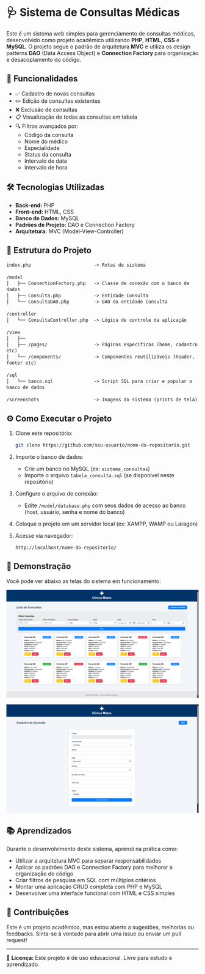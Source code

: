 # 🩺 Sistema de Consultas Médicas

Este é um sistema web simples para gerenciamento de consultas médicas, desenvolvido como projeto acadêmico utilizando **PHP**, **HTML**, **CSS** e **MySQL**. O projeto segue o padrão de arquitetura **MVC** e utiliza os design patterns **DAO** (Data Access Object) e **Connection Factory** para organização e desacoplamento do código.

## 🚀 Funcionalidades

- ✅ Cadastro de novas consultas
- ✏️ Edição de consultas existentes
- ❌ Exclusão de consultas
- 📋 Visualização de todas as consultas em tabela
- 🔍 Filtros avançados por:
  - Código da consulta
  - Nome do médico
  - Especialidade
  - Status da consulta
  - Intervalo de data
  - Intervalo de hora

## 🛠️ Tecnologias Utilizadas

- **Back-end:** PHP
- **Front-end:** HTML, CSS
- **Banco de Dados:** MySQL
- **Padrões de Projeto:** DAO e Connection Factory
- **Arquitetura:** MVC (Model-View-Controller)

## 🧱 Estrutura do Projeto

```
index.php                       -> Rotas do sistema

/model
│   ├── ConnectionFactory.php   -> Classe de conexão com o banco de dados
│   ├── Consulta.php            -> Entidade Consulta
│   └── ConsultaDAO.php         -> DAO da entidade Consulta

/controller
│   └── ConsultaController.php  -> Lógica de controle da aplicação

/view
│   ├── 
│   ├── /pages/                 -> Páginas específicas (home, cadastro etc)
│   └── /components/            -> Componentes reutilizáveis (header, footer etc)

/sql
│   └── banco.sql               -> Script SQL para criar e popular o banco de dados

/screenshots                    -> Imagens do sistema (prints de tela)
```

## ⚙️ Como Executar o Projeto

1. Clone este repositório:
   ```bash
   git clone https://github.com/seu-usuario/nome-do-repositorio.git
   ```

2. Importe o banco de dados:
   - Crie um banco no MySQL (ex: `sistema_consultas`)
   - Importe o arquivo `tabela_consulta.sql` (se disponível neste repositório)

3. Configure o arquivo de conexão:
   - Edite `/model/database.php` com seus dados de acesso ao banco (host, usuário, senha e nome do banco)

4. Coloque o projeto em um servidor local (ex: XAMPP, WAMP ou Laragon)

5. Acesse via navegador:
   ```
   http://localhost/nome-do-repositorio/
   ```

## 📸 Demonstração

Você pode ver abaixo as telas do sistema em funcionamento:

<p align="center">
  <img src="screenshots/home.png" alt="Tela principal" width="700">
</p>

<p align="center">
  <img src="screenshots/cadastro_e_alteracao.png" alt="Tela de cadastro e alteração" width="700">
</p>

## 📚 Aprendizados

Durante o desenvolvimento deste sistema, aprendi na prática como:

- Utilizar a arquitetura MVC para separar responsabilidades
- Aplicar os padrões DAO e Connection Factory para melhorar a organização do código
- Criar filtros de pesquisa em SQL com múltiplos critérios
- Montar uma aplicação CRUD completa com PHP e MySQL
- Desenvolver uma interface funcional com HTML e CSS simples

## 🤝 Contribuições

Este é um projeto acadêmico, mas estou aberto a sugestões, melhorias ou feedbacks. Sinta-se à vontade para abrir uma issue ou enviar um pull request!

---

📌 **Licença:** Este projeto é de uso educacional. Livre para estudo e aprendizado.
